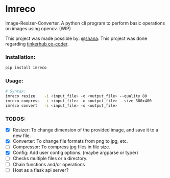 # Imreco

Image-Resizer-Converter.
A python cli program to perform basic operations on images using opencv. (WIP)

This project was made possible by: @[shana](https://github.com/Shanayasmin).
This project was done regarding [tinkerhub co-coder](https://tinkerhub.org/).

### Installation:
```python
pip install imreco
```

### Usage:
```sh
# Syntax:
imreco resize    -i <input_file> -o <output_file> --quality 80
imreco compress  -i <input_file> -o <output_file> --size 300x400
imreco convert   -i <input_file> -o <output_file>
```

### TODOS:
- [x] Resizer: To change dimension of the provided image, and save it to a new file.
- [x] Converter: To change file formats from png to jpg, etc.
- [ ] Compressor: To compress jpg files in file size.
- [x] Config: Add user config options. (maybe argparse or typer)
- [ ] Checks multiple files or a directory.
- [ ] Chain functions and/or operations
- [ ] Host as a flask api server?
